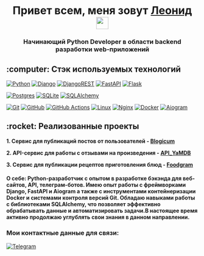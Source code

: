 <h1 align="center">Привет всем, меня зовут <a href="https://github.com/Leonidx05/" target="_blank">Леонид</a> 
<img src="https://github.com/blackcater/blackcater/raw/main/images/Hi.gif" height="32"/></h1>
<h3 align="center">Начинающий Python Developer в области backend разработки web-приложений</h3>


<h2>:computer: Стэк используемых технологий</h2>


[![Python](https://img.shields.io/badge/python-3670A0?style=for-the-badge&logo=python&logoColor=ffdd54)](https://www.python.org/)
[![Django](https://img.shields.io/badge/django-%23092E20.svg?style=for-the-badge&logo=django&logoColor=white)](https://www.djangoproject.com/)
[![DjangoREST](https://img.shields.io/badge/DJANGO-REST-ff1709?style=for-the-badge&logo=django&logoColor=white&color=ff1709&labelColor=gray)](https://www.django-rest-framework.org/)
[![FastAPI](https://img.shields.io/badge/FastAPI-005571?style=for-the-badge&logo=fastapi)](https://fastapi.tiangolo.com/)
[![Flask](https://img.shields.io/badge/flask-%23000.svg?style=for-the-badge&logo=flask&logoColor=white)](https://flask.palletsprojects.com/en/3.0.x/)

[![Postgres](https://img.shields.io/badge/postgres-%23316192.svg?style=for-the-badge&logo=postgresql&logoColor=white)](https://www.postgresql.org/)
[![SQLite](https://img.shields.io/badge/sqlite-%2307405e.svg?style=for-the-badge&logo=sqlite&logoColor=white)](https://www.sqlite.org/)
[![SQLAlchemy](https://img.shields.io/badge/SQLAlchemy-D71F00?style=for-the-badge&logo=SQLAlchemy&logoColor=SQLAlchemy)](https://www.sqlalchemy.org/)

[![Git](https://img.shields.io/badge/git-%23F05033.svg?style=for-the-badge&logo=git&logoColor=white)](https://git-scm.com/)
[![GitHub](https://img.shields.io/badge/github-%23121011.svg?style=for-the-badge&logo=github&logoColor=white)](https://github.com/)
[![GitHub Actions](https://img.shields.io/badge/github%20actions-%232671E5.svg?style=for-the-badge&logo=githubactions&logoColor=white)](https://github.com/features/actions)
[![Linux](https://img.shields.io/badge/Linux-FCC624?style=for-the-badge&logo=linux&logoColor=black)](https://www.linux.org/)
[![Nginx](https://img.shields.io/badge/nginx-%23009639.svg?style=for-the-badge&logo=nginx&logoColor=white)](https://nginx.org/)
[![Docker](https://img.shields.io/badge/docker-%230db7ed.svg?style=for-the-badge&logo=docker&logoColor=white)](https://www.docker.com/)
[![Aiogram](https://img.shields.io/badge/Aiogram-blue?style=for-the-badge&logo=telegram)](https://docs.aiogram.dev/en/dev-3.x/)



<h2>:rocket: Реализованные проекты</h2>

**1. Сервис для публикаций постов от пользователей - [Blogicum](https://github.com/Leonidx05/Blogicum)**

**2. API-сервис для работы с отзывами на произведения - [API_YaMDB](https://github.com/Leonidx05/API_YaMDB)**

**3. Сервис для публикации рецептов приготовления блюд - [Foodgram](https://github.com/Leonidx05/Foodgram)**


<h4>О себе: Python-разработчик с опытом в разработке бэкэнда для веб-сайтов, API, телеграм-ботов. Имею опыт работы с фреймворками Django, FastAPI и  Aiogram а также с инструментами контейнеризации Docker и системами контроля версий Git. Обладаю навыками работы с библиотеками SQLAlchemy, что позволяет эффективно обрабатывать данные и автоматизировать задачи.В настоящее время активно продолжаю углублять свои знания в данном направлении.</h4>

<h3> Мои контактные данные для связи: </h3>

[![Telegram](https://img.shields.io/badge/-Telegram-090909?style=for-the-badge&logo=telegram&logoColor=27A0D9)](https://t.me/Leonidx05)
